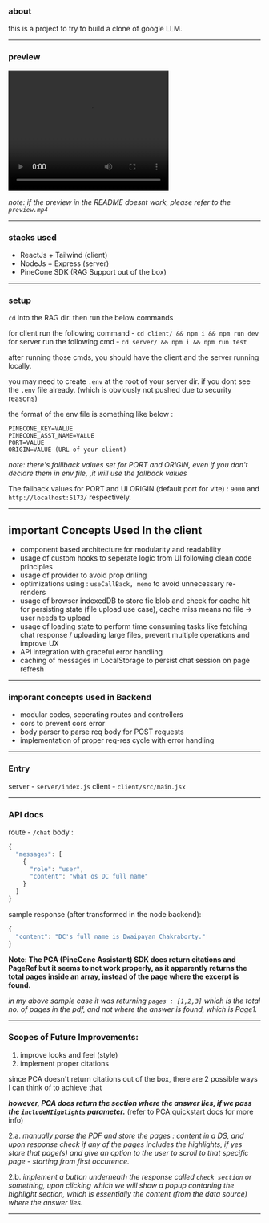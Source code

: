 ### about 
this is a project to try to build a clone of google LLM. 

<hr/>

### preview 

<video width="320" height="240" controls alt='preview video'>
  <source src="./preview.mp4" type="video/mp4">
</video>

*note: if the preview in the README doesnt work, please refer to the `preview.mp4`*

<hr/>

### stacks used 
- ReactJs + Tailwind (client)
- NodeJs + Express (server)
- PineCone SDK (RAG Support out of the box)

<hr/>

### setup 
`cd` into the RAG dir. then run the below commands 

for client run the following command - `cd client/ && npm i && npm run dev`
for server run the following cmd - `cd server/ && npm i && npm run test` 

after running those cmds, you should have the client and the server running locally.  

you may need to create `.env` at the root of your server dir. if you dont see the `.env` file already. (which is obviously not pushed due to security reasons)

the format of the env file is something like below : 

```
PINECONE_KEY=VALUE
PINECONE_ASST_NAME=VALUE
PORT=VALUE
ORIGIN=VALUE (URL of your client)
```
*note: there's falllback values set for PORT and ORIGIN, even if you don't declare them in env file, ,it will use the fallback values*

The fallback values for PORT and UI ORIGIN (default port for vite) : 
`9000` and `http://localhost:5173/` respectively.

<hr/>

## important Concepts Used In the client 
- component based architecture for modularity and readability
- usage of custom hooks to seperate logic from UI following clean code principles
- usage of provider to avoid prop driling 
- optimizations using : `useCallBack, memo` to avoid unnecessary re-renders 
- usage of browser indexedDB to store fie blob and check for cache hit for persisting state (file upload use case), cache miss means no file -> user needs to upload
- usage of loading state to perform time consuming tasks like fetching chat response / uploading large files, prevent multiple operations and improve UX
- API integration with graceful error handling
- caching of messages in LocalStorage to persist chat session on page refresh

<hr/>

### imporant concepts used in Backend 
- modular codes, seperating routes and controllers
- cors to prevent cors error 
- body parser to parse req body for POST requests
- implementation of proper req-res cycle with error handling

<hr/>

### Entry 
server - `server/index.js`
client - `client/src/main.jsx` 

<hr/>

### API docs 
route - `/chat`
body : 
```js 
{
  "messages": [
    {
      "role": "user",
      "content": "what os DC full name"
    }
  ]
}
```

sample response (after transformed in the node backend):
```js 
{
  "content": "DC's full name is Dwaipayan Chakraborty."
}
```

**Note: The PCA (PineCone Assistant) SDK does return citations and PageRef but it seems to not work properly, as it apparently returns the total pages inside an array, instead of the page where the excerpt is found.**

*in my above sample case it was returning `pages : [1,2,3]` which is the total no. of pages in the pdf, and not where the answer is found, which is Page1.* 

<hr/>

### Scopes of Future Improvements:
1. improve looks and feel (style)
2. implement proper citations 

since PCA doesn't return citations out of the box, there are 2 possible ways I can think of to achieve that 

***however, PCA does return the section where the answer lies, if we pass the `includeHIighlights` parameter.*** (refer to PCA quickstart docs for more info)

2.a. *manually parse the PDF and store the pages : content in a DS, and upon response check if any of the pages includes the highlights, if yes store that page(s) and give an option to the user to scroll to that specific page - starting from first occurence.*

2.b. *implement a button underneath the response called `check section` or something, upon clicking which we will show a popup contaning the highlight section, which is essentially the content (from the data source) where the answer lies.*

<hr/>
